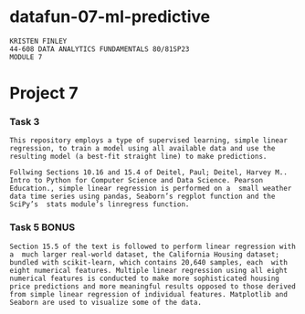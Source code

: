 # datafun-07-ml-predictive
    KRISTEN FINLEY 
    44-608 DATA ANALYTICS FUNDAMENTALS 80/81SP23 
    MODULE 7

# Project 7


### Task 3 

 
    This repository employs a type of supervised learning, simple linear regression, to train a model using all available data and use the resulting model (a best-fit straight line) to make predictions.

    Follwing Sections 10.16 and 15.4 of Deitel, Paul; Deitel, Harvey M.. Intro to Python for Computer Science and Data Science. Pearson Education., simple linear regression is performed on a  small weather data time series using pandas, Seaborn’s regplot function and the SciPy’s  stats module’s linregress function. 


### Task 5 BONUS 

    Section 15.5 of the text is followed to perform linear regression with a  much larger real-world dataset, the California Housing dataset; bundled with scikit-learn, which contains 20,640 samples, each  with eight numerical features. Multiple linear regression using all eight  numerical features is conducted to make more sophisticated housing price predictions and more meaningful results opposed to those derived from simple linear regression of individual features. Matplotlib and Seaborn are used to visualize some of the data.
